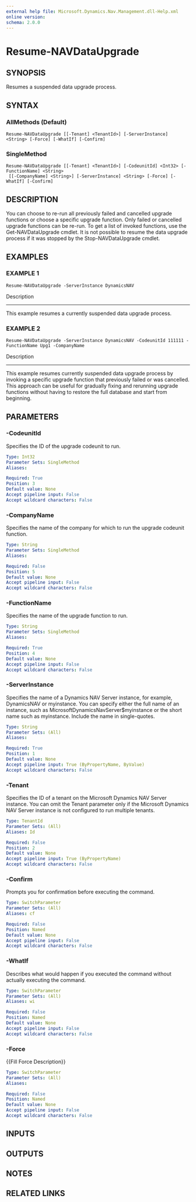 ```yaml
---
external help file: Microsoft.Dynamics.Nav.Management.dll-Help.xml
online version: 
schema: 2.0.0
---
```


# Resume-NAVDataUpgrade

## SYNOPSIS
Resumes a suspended data upgrade process.

## SYNTAX

### AllMethods (Default)
```
Resume-NAVDataUpgrade [[-Tenant] <TenantId>] [-ServerInstance] <String> [-Force] [-WhatIf] [-Confirm]
```

### SingleMethod
```
Resume-NAVDataUpgrade [[-Tenant] <TenantId>] [-CodeunitId] <Int32> [-FunctionName] <String>
 [[-CompanyName] <String>] [-ServerInstance] <String> [-Force] [-WhatIf] [-Confirm]
```

## DESCRIPTION
You can choose to re-run all previously failed and cancelled upgrade functions or choose a specific upgrade function.
Only failed or cancelled upgrade functions can be re-run.
To get a list of invoked functions, use the Get-NAVDataUpgrade cmdlet.
It is not possible to resume the data upgrade process if it was stopped by the Stop-NAVDataUpgrade cmdlet.

## EXAMPLES

### EXAMPLE 1
```
Resume-NAVDataUpgrade -ServerInstance DynamicsNAV
```

Description

-----------

This example resumes a currently suspended data upgrade process.

### EXAMPLE 2
```
Resume-NAVDataUpgrade -ServerInstance DynamicsNAV -CodeunitId 111111 -FunctionName Upg1 -CompanyName
```

Description

-----------

This example resumes currently suspended data upgrade process by invoking a specific upgrade function that previously failed or was cancelled.
This approach can be useful for gradually fixing and rerunning upgrade functions without having to restore the full database and start from beginning.

## PARAMETERS

### -CodeunitId
Specifies the ID of the upgrade codeunit to run.

```yaml
Type: Int32
Parameter Sets: SingleMethod
Aliases: 

Required: True
Position: 3
Default value: None
Accept pipeline input: False
Accept wildcard characters: False
```

### -CompanyName
Specifies the name of the company for which to run the upgrade codeunit function.

```yaml
Type: String
Parameter Sets: SingleMethod
Aliases: 

Required: False
Position: 5
Default value: None
Accept pipeline input: False
Accept wildcard characters: False
```

### -FunctionName
Specifies the name of the upgrade function to run.

```yaml
Type: String
Parameter Sets: SingleMethod
Aliases: 

Required: True
Position: 4
Default value: None
Accept pipeline input: False
Accept wildcard characters: False
```

### -ServerInstance
Specifies the name of a Dynamics NAV Server instance, for example, DynamicsNAV or myinstance.
You can specify either the full name of an instance, such as MicrosoftDynamicsNavServer$myinstance or the short name such as myinstance.
Include the name in single-quotes.

```yaml
Type: String
Parameter Sets: (All)
Aliases: 

Required: True
Position: 1
Default value: None
Accept pipeline input: True (ByPropertyName, ByValue)
Accept wildcard characters: False
```

### -Tenant
Specifies the ID of a tenant on the Microsoft Dynamics NAV Server instance.
You can omit the Tenant parameter only if the Microsoft Dynamics NAV Server instance is not configured to run multiple tenants.

```yaml
Type: TenantId
Parameter Sets: (All)
Aliases: Id

Required: False
Position: 2
Default value: None
Accept pipeline input: True (ByPropertyName)
Accept wildcard characters: False
```

### -Confirm
Prompts you for confirmation before executing the command.

```yaml
Type: SwitchParameter
Parameter Sets: (All)
Aliases: cf

Required: False
Position: Named
Default value: None
Accept pipeline input: False
Accept wildcard characters: False
```

### -WhatIf
Describes what would happen if you executed the command without actually executing the command.

```yaml
Type: SwitchParameter
Parameter Sets: (All)
Aliases: wi

Required: False
Position: Named
Default value: None
Accept pipeline input: False
Accept wildcard characters: False
```

### -Force
{{Fill Force Description}}

```yaml
Type: SwitchParameter
Parameter Sets: (All)
Aliases: 

Required: False
Position: Named
Default value: None
Accept pipeline input: False
Accept wildcard characters: False
```

## INPUTS

## OUTPUTS

## NOTES
## RELATED LINKS

